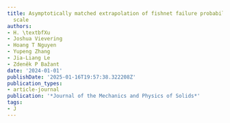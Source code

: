 ```yaml
---
title: Asymptotically matched extrapolation of fishnet failure probability to continuum
  scale
authors:
- H. \textbfXu
- Joshua Vievering
- Hoang T Nguyen
- Yupeng Zhang
- Jia-Liang Le
- Zdeněk P Bažant
date: '2024-01-01'
publishDate: '2025-01-16T19:57:38.322208Z'
publication_types:
- article-journal
publication: '*Journal of the Mechanics and Physics of Solids*'
tags:
- J
---
```

